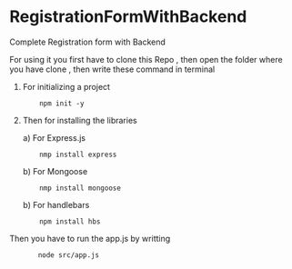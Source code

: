 # RegistrationFormWithBackend
Complete Registration form with Backend

For using it you first have to clone this Repo , then open the folder where you have clone , then write these command in terminal

 1. For initializing a project

            npm init -y
 2. Then for installing the libraries
    
    a) For Express.js
    
            nmp install express
    
    b) For Mongoose

            nmp install mongoose

    b) For handlebars

            npm install hbs

Then you have to run the app.js by writting

           node src/app.js

           
     
